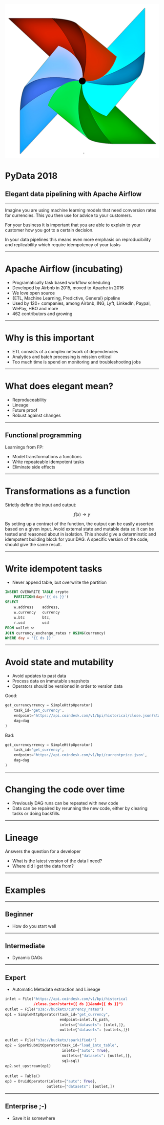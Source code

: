 ![](airflow.png)

# PyData 2018

## Elegant data pipelining with Apache Airflow

---

Imagine you are using machine learning models that need conversion rates for currencies. This you then use for advice to your customers.

For your business it is important that you are able to explain to your customer how you got to a certain decision. 

In your data pipelines this means even more emphasis on reproducibility and replicability which require idempotency of your tasks

---

# Apache Airflow (incubating)

- Programatically task based workflow scheduling
- Developed by Airbnb in 2015, moved to Apache in 2016
- We love open source
- {ETL, Machine Learning, Predictive, General} pipeline
- Used by 120+ companies, among Airbnb, ING, Lyft, LinkedIn, Paypal, WePay, HBO and more
- 462 contributors and growing

---

# Why is this important

- ETL consists of a complex network of dependencies
- Analytics and batch processing is mission critical
- Too much time is spend on monitoring and troubleshooting jobs

---

# What does elegant mean?

- Reproduceability
- Lineage
- Future proof
- Robust against changes 

---

## Functional programming

Learnings from FP:

- Model transformations a functions
- Write repeateable idempotent tasks
- Eliminate side effects

---

# Transformations as a function

Strictly define the input and output:

$$
f(x) \rightarrow y
$$

By setting up a contract of the function, the output can be easily asserted based on a given input. Avoid external state and mutable data so it can be tested and reasoned about in isolation. This should give a determinstic and idempotent building block for your DAG. A specific version of the code, should give the same result.

--- 

# Write idempotent tasks

- Never append table, but overwrite the partition

```sql
INSERT OVERWRITE TABLE crypto
    PARTITION(day='{{ ds }}')
SELECT 
    w.address    address,
    w.currency   currency
    w.btc        btc,
    r.usd        usd
FROM wallet w
JOIN currency_exchange_rates r USING(currency)
WHERE day = '{{ ds }}'
```
---

# Avoid state and mutability

- Avoid updates to past data
- Process data on immutable snapshots 
- Operators should be versioned in order to version data

Good:
```python
get_currencyrrency = SimpleHttpOperator(
    task_id='get_currency',
    endpoint='https://api.coindesk.com/v1/bpi/historical/close.json?start={{ ds }}&end={{ ds }}',
    dag=dag
)
```
Bad:
```python
get_currencyrrency = SimpleHttpOperator(
    task_id='get_currency',
    endpoint='https://api.coindesk.com/v1/bpi/currentprice.json',
    dag=dag
)
```

---

# Changing the code over time

- Previously DAG runs can be repeated with new code
- Data can be repaired by rerunning the new code, either by clearing tasks or doing backfills.

---

# Lineage

Answers the question for a developer
- What is the latest version of the data I need?
- Where did I get the data from?

---

# Examples

---

## Beginner
- How do you start well

---

## Intermediate
- Dynamic DAGs

---

## Expert
- Automatic Metadata extraction and Lineage

```python
inlet = File("https://api.coindesk.com/v1/bpi/historical
             /close.json?start={{ ds }}&end={{ ds }}")
outlet = File("s3a://bucketx/currency_rates")
op1 = SimpleHttpOperator(task_id="get_currency",
                         endpoint=inlet.fs_path,
                         inlets={"datasets": [inlet,]},
                         outlet={"datasets": [outlets,]})

outlet = File("s3a://bucketx/sparkified/")
op2 = SparkSubmitOperator(task_id="load_into_table",
                          inlets={"auto": True},
                          outlets={"datasets": [outlet,]},
                          sql=sql)
op2.set_upstream(op1)
             
outlet = Table()
op3 = DruidOperator(inlets={"auto": True},
                   outlets={"datasets": [outlet,])
```
---

## Enterprise ;-)
- Save it is somewhere 
